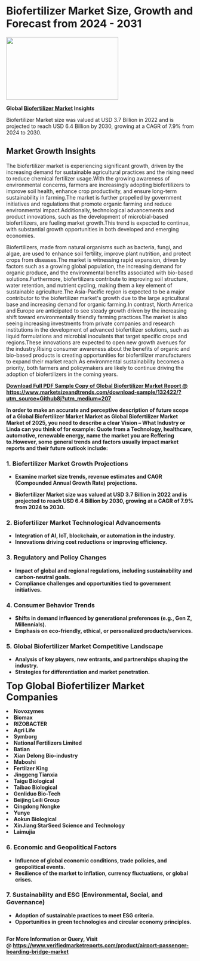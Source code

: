 <H1>Biofertilizer Market Size, Growth and Forecast from 2024 - 2031</H1><img class="aligncenter size-medium wp-image-584254" src="https://thirdeyenews.in/wp-content/uploads/2024/09/Global-Market-Research-300x168.jpeg" alt="" width="300" height="168" /><p><strong>Global&nbsp;<a href="https://www.marketsizeandtrends.com/download-sample/132422/?utm_source=Github8j?utm_medium=207">Biofertilizer Market</a> Insights</strong></p><p>Biofertilizer Market size was valued at USD 3.7 Billion in 2022 and is projected to reach USD 6.4 Billion by 2030, growing at a CAGR of 7.9% from 2024 to 2030.</p><p><h2>Market Growth Insights</h2> <p>The biofertilizer market is experiencing significant growth, driven by the increasing demand for sustainable agricultural practices and the rising need to reduce chemical fertilizer usage.With the growing awareness of environmental concerns, farmers are increasingly adopting biofertilizers to improve soil health, enhance crop productivity, and ensure long-term sustainability in farming.The market is further propelled by government initiatives and regulations that promote organic farming and reduce environmental impact.Additionally, technological advancements and product innovations, such as the development of microbial-based biofertilizers, are fueling market growth.This trend is expected to continue, with substantial growth opportunities in both developed and emerging economies.</p> <p><strong><a href="download-sample-link"></a></strong></p> <p>Biofertilizers, made from natural organisms such as bacteria, fungi, and algae, are used to enhance soil fertility, improve plant nutrition, and protect crops from diseases.The market is witnessing rapid expansion, driven by factors such as a growing global population, the increasing demand for organic produce, and the environmental benefits associated with bio-based solutions.Furthermore, biofertilizers contribute to improving soil structure, water retention, and nutrient cycling, making them a key element of sustainable agriculture.The Asia-Pacific region is expected to be a major contributor to the biofertilizer market's growth due to the large agricultural base and increasing demand for organic farming.In contrast, North America and Europe are anticipated to see steady growth driven by the increasing shift toward environmentally friendly farming practices.The market is also seeing increasing investments from private companies and research institutions in the development of advanced biofertilizer solutions, such as liquid formulations and microbial inoculants that target specific crops and regions.These innovations are expected to open new growth avenues for the industry.Rising consumer awareness about the benefits of organic and bio-based products is creating opportunities for biofertilizer manufacturers to expand their market reach.As environmental sustainability becomes a priority, both farmers and policymakers are likely to continue driving the adoption of biofertilizers in the coming years.</p> <p><strong><a href="get-more-link"></p><p><span class=""><strong>Download Full PDF Sample Copy of Global Biofertilizer Market Report</strong> @ <a href="https://www.marketsizeandtrends.com/download-sample/132422/?utm_source=Github8j?utm_medium=207" target="_blank">https://www.marketsizeandtrends.com/download-sample/132422/?utm_source=Github8j?utm_medium=207</a></span></p><p>In order to make an accurate and perceptive description of future scope of a Global&nbsp;Biofertilizer Market Market as Global&nbsp;Biofertilizer Market Market of 2025, you need to describe a clear Vision &ndash; What Industry or Linda can you think of for example: Quote from a Technology, healthcare, automotive, renewable energy, name the market you are Reffering to.However, some general trends and factors usually impact market reports and their future outlook include:</p><h3>1.&nbsp;<strong>Biofertilizer Market Growth Projections</strong></h3><ul><li>Examine market size trends, revenue estimates and CAGR (Compounded Annual Growth Rate) projections.</li><li><p>Biofertilizer Market size was valued at USD 3.7 Billion in 2022 and is projected to reach USD 6.4 Billion by 2030, growing at a CAGR of 7.9% from 2024 to 2030.</p></li></ul><h3>2.&nbsp;<strong>Biofertilizer Market Technological Advancements</strong></h3><ul><li>Integration of AI, IoT, blockchain, or automation in the industry.</li><li>Innovations driving cost reductions or improving efficiency.</li></ul><h3>3.&nbsp;<strong>Regulatory and Policy Changes</strong></h3><ul><li>Impact of global and regional regulations, including sustainability and carbon-neutral goals.</li><li>Compliance challenges and opportunities tied to government initiatives.</li></ul><h3>4.&nbsp;<strong>Consumer Behavior Trends</strong></h3><ul><li>Shifts in demand influenced by generational preferences (e.g., Gen Z, Millennials).</li><li>Emphasis on eco-friendly, ethical, or personalized products/services.</li></ul><h3>5.&nbsp;<strong>Global Biofertilizer Market Competitive Landscape</strong></h3><ul><li>Analysis of key players, new entrants, and partnerships shaping the industry.</li><li>Strategies for differentiation and market penetration.</li></ul><p data-pm-slice="1 1 []"><span style="color: inherit; font-family: inherit; font-size: 25px;">Top Global Biofertilizer Market Companies</span></p><div class="" data-test-id=""><p><li>Novozymes</li><li> Biomax</li><li> RIZOBACTER</li><li> Agri Life</li><li> Symborg</li><li> National Fertilizers Limited</li><li> Batian</li><li> Xian Delong Bio-industry</li><li> Maboshi</li><li> Fertilzer King</li><li> Jinggeng Tianxia</li><li> Taigu Biological</li><li> Taibao Biological</li><li> Genliduo Bio-Tech</li><li> Beijing Leili Group</li><li> Qingdong Nongke</li><li> Yunye</li><li> Aokun Biological</li><li> XinJiang StarSeed Science and Technology</li><li> Laimujia</li></p></div><h3>6.&nbsp;<strong>Economic and Geopolitical Factors</strong></h3><ul><li>Influence of global economic conditions, trade policies, and geopolitical events.</li><li>Resilience of the market to inflation, currency fluctuations, or global crises.</li></ul><h3>7.&nbsp;<strong>Sustainability and ESG (Environmental, Social, and Governance)</strong></h3><ul><li>Adoption of sustainable practices to meet ESG criteria.</li><li>Opportunities in green technologies and circular economy principles.</li></ul><h2><strong style="font-size: 14px;">For More Information or Query, Visit @&nbsp;</strong><a style="background-color: #ffffff; font-size: 14px;" href="https://www.marketsizeandtrends.com/report/biofertilizer-market/" target="_blank">https://www.verifiedmarketreports.com/product/airport-passenger-boarding-bridge-market</a></h2>